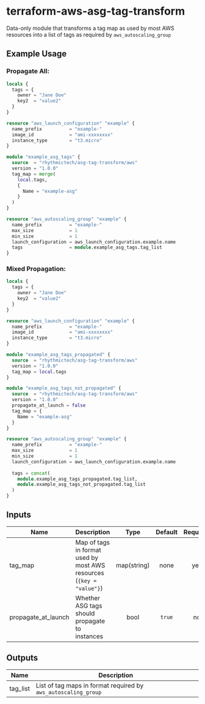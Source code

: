 # terraform-aws-asg-tag-transform
Data-only module that transforms a tag map as used by most AWS resources into a list of tags as required by `aws_autoscaling_group`

## Example Usage
### Propagate All:
```terraform
locals {
  tags = {
    owner = "Jane Doe"
    key2  = "value2"
  }
}

resource "aws_launch_configuration" "example" {
  name_prefix          = "example-"
  image_id             = "ami-xxxxxxxx"
  instance_type        = "t3.micro"
}

module "example_asg_tags" {
  source  = "rhythmictech/asg-tag-transform/aws"
  version = "1.0.0"
  tag_map = merge(
    local.tags,
    {
      Name = "example-asg"
    }
  )
}

resource "aws_autoscaling_group" "example" {
  name_prefix          = "example-"
  max_size             = 1
  min_size             = 1
  launch_configuration = aws_launch_configuration.example.name
  tags                 = module.example_asg_tags.tag_list
}
```

### Mixed Propagation:
```terraform
locals {
  tags = {
    owner = "Jane Doe"
    key2  = "value2"
  }
}

resource "aws_launch_configuration" "example" {
  name_prefix          = "example-"
  image_id             = "ami-xxxxxxxx"
  instance_type        = "t3.micro"
}

module "example_asg_tags_propagated" {
  source  = "rhythmictech/asg-tag-transform/aws"
  version = "1.0.0"
  tag_map = local.tags
}

module "example_asg_tags_not_propagated" {
  source  = "rhythmictech/asg-tag-transform/aws"
  version = "1.0.0"
  propagate_at_launch = false
  tag_map = {
    Name = "example-asg"
  }
}

resource "aws_autoscaling_group" "example" {
  name_prefix          = "example-"
  max_size             = 1
  min_size             = 1
  launch_configuration = aws_launch_configuration.example.name
  
  tags = concat(
    module.example_asg_tags_propagated.tag_list,
    module.example_asg_tags_not_propagated.tag_list
  )
}
```

## Inputs
| Name | Description | Type | Default | Required |
|------|-------------|:----:|:-----:|:-----:|
| tag\_map | Map of tags in format used by most AWS resources (`{key = "value"}`) | map(string) | none | yes |
| propagate\_at\_launch | Whether ASG tags should propagate to instances | bool | `true` | no |

## Outputs
| Name | Description |
|------|-------------|
| tag\_list | List of tag maps in format required by `aws_autoscaling_group` |
